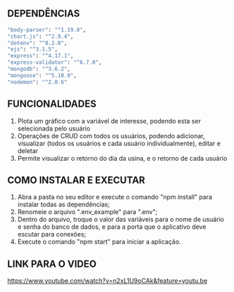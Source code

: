## DEPENDÊNCIAS
```bash
"body-parser": "^1.19.0",
"chart.js": "^2.9.4",
"dotenv": "^8.2.0",
"ejs": "^3.1.5",
"express": "^4.17.1",
"express-validator": "^6.7.0",
"mongodb": "^3.6.2",
"mongoose": "^5.10.9",
"nodemon": "^2.0.6"
```

## FUNCIONALIDADES
1. Plota um gráfico com a variável de interesse, podendo esta ser selecionada pelo usuário
2. Operações de CRUD com todos os usuários, podendo adicionar, visualizar (todos os usuários e cada usuário individualmente), editar e deletar
3. Permite visualizar o retorno do dia da usina, e o retorno de cada usuário

## COMO INSTALAR E EXECUTAR
1. Abra a pasta no seu editor e execute o comando "npm install" para instalar todas as dependências; 
2. Renomeie o arquivo ".env_example" para ".env";
3. Dentro do arquivo, troque o valor das variáveis para o nome de usuário e senha do banco de dados, e para a porta que o aplicativo deve escutar para conexões;
4. Execute o comando "npm start" para iniciar a aplicação.

## LINK PARA O VIDEO
https://www.youtube.com/watch?v=n2xL1U9oCAk&feature=youtu.be

